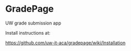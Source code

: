 GradePage
=========

UW grade submission app

Install instructions at:

https://github.com/uw-it-aca/gradepage/wiki/Installation
